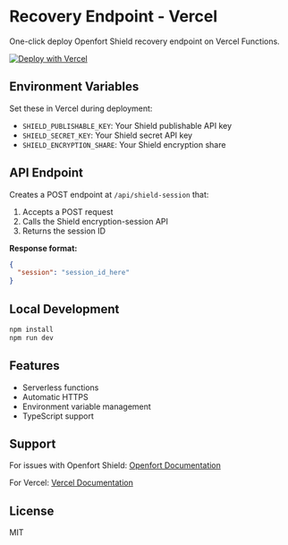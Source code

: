 # Recovery Endpoint - Vercel

One-click deploy Openfort Shield recovery endpoint on Vercel Functions.

[![Deploy with Vercel](https://vercel.com/button)](https://vercel.com/new/clone?repository-url=https://github.com/openfort-xyz/recovery-endpoint-vercel&project-name=shield-recovery-endpoint&env=SHIELD_PUBLISHABLE_KEY,SHIELD_SECRET_KEY,SHIELD_ENCRYPTION_SHARE&envDescription=Required%20Shield%20API%20keys%20from%20your%20Openfort%20project&envLink=https://www.openfort.xyz/docs&project-deployment-protection=disabled)

## Environment Variables

Set these in Vercel during deployment:

- `SHIELD_PUBLISHABLE_KEY`: Your Shield publishable API key
- `SHIELD_SECRET_KEY`: Your Shield secret API key  
- `SHIELD_ENCRYPTION_SHARE`: Your Shield encryption share

## API Endpoint

Creates a POST endpoint at `/api/shield-session` that:

1. Accepts a POST request
2. Calls the Shield encryption-session API
3. Returns the session ID

**Response format:**
```json
{
  "session": "session_id_here"
}
```

## Local Development

```bash
npm install
npm run dev
```

## Features

- Serverless functions
- Automatic HTTPS
- Environment variable management
- TypeScript support

## Support

For issues with Openfort Shield: [Openfort Documentation](https://www.openfort.xyz/docs)

For Vercel: [Vercel Documentation](https://vercel.com/docs)

## License

MIT